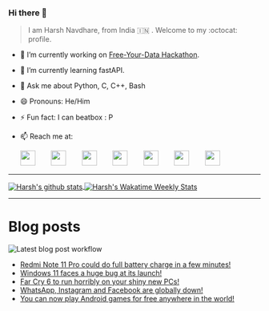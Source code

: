 ### Hi there 👋

> I am Harsh Navdhare, from India :india: . Welcome to my :octocat: profile.

* 🔭 I’m currently working on [Free-Your-Data Hackathon](https://free-your-data.devfolio.co/).
* 🌱 I’m currently learning fastAPI.                
* 💬 Ask me about Python, C, C++, Bash
* 😄 Pronouns: He/Him
* ⚡ Fun fact: I can beatbox : P
* 📫 Reach me at: 
 

    [<img src="https://simpleicons.org/icons/instagram.svg" width="30">](https://www.instagram.com/plus_infinity.hn) &nbsp;&nbsp;&nbsp;&nbsp;&nbsp;&nbsp;
    [<img src="https://simpleicons.org/icons/facebook.svg" width="30">](https://www.facebook.com/harsh.navdhare.infinity) &nbsp;&nbsp;&nbsp;&nbsp;&nbsp;&nbsp; 
    [<img src="https://simpleicons.org/icons/twitter.svg" width="30">](https://twitter.com/hnavdhare) &nbsp;&nbsp;&nbsp;&nbsp;&nbsp;&nbsp; 
    [<img src="https://simpleicons.org/icons/xdadevelopers.svg" width="30">](https://forum.xda-developers.com/member.php?u=8122486) &nbsp;&nbsp;&nbsp;&nbsp;&nbsp;&nbsp; 
    [<img src="https://simpleicons.org/icons/telegram.svg" width="30">](https://t.me/infinitEplus) &nbsp;&nbsp;&nbsp;&nbsp;&nbsp;&nbsp;
    [<img src="https://simpleicons.org/icons/snapchat.svg" width="30">](https://www.snapchat.com/add/plus.infinity) &nbsp;&nbsp;&nbsp;&nbsp;&nbsp;&nbsp; 
    [<img src="https://simpleicons.org/icons/gmail.svg" width="30">](mailto:navdhareharsh2001@gmail.com)
 
<hr>

<a href="https://github.com/infinity-plus/github-readme-stats">
  <img align="center" src="https://github-readme-stats-infinity-plus.vercel.app/api?username=infinity-plus&show_icons=true&count_private=true&theme=dark&include_all_commits=true", alt="Harsh's github stats" />
</a>

<a href="https://wakatime.com/@infinity_plus">
  <img align="center" src="https://github-readme-stats-infinity-plus.vercel.app/api/wakatime?username=infinity_plus&theme=dark&custom_title=Wakatime%20Weekly%20Stats", alt="Harsh's Wakatime Weekly Stats" />
</a>

<hr>

# Blog posts

![Latest blog post workflow](https://github.com/infinity-plus/infinity-plus/workflows/Latest%20blog%20post%20workflow/badge.svg)

<!-- BLOG-POST-LIST:START -->
- [Redmi Note 11 Pro could do full battery charge in a few minutes!](https://spadebee.com/2021/10/08/redmi-note-11-pro-could-do-full-battery-charge-in-a-few-minutes/?utm_source=rss&utm_medium=rss&utm_campaign=redmi-note-11-pro-could-do-full-battery-charge-in-a-few-minutes)
- [Windows 11 faces a huge bug at its launch!](https://spadebee.com/2021/10/06/windows-11-faces-a-huge-bug-at-its-launch/?utm_source=rss&utm_medium=rss&utm_campaign=windows-11-faces-a-huge-bug-at-its-launch)
- [Far Cry 6 to run horribly on your shiny new PCs!](https://spadebee.com/2021/10/05/far-cry-6-to-run-horribly-on-your-shiny-new-pcs/?utm_source=rss&utm_medium=rss&utm_campaign=far-cry-6-to-run-horribly-on-your-shiny-new-pcs)
- [WhatsApp, Instagram and Facebook are globally down!](https://spadebee.com/2021/10/04/whatsapp-instagram-and-facebook-are-globally-down/?utm_source=rss&utm_medium=rss&utm_campaign=whatsapp-instagram-and-facebook-are-globally-down)
- [You can now play Android games for free anywhere in the world!](https://spadebee.com/2021/10/01/you-can-now-play-android-games-for-free-anywhere-in-the-world/?utm_source=rss&utm_medium=rss&utm_campaign=you-can-now-play-android-games-for-free-anywhere-in-the-world)
<!-- BLOG-POST-LIST:END -->
